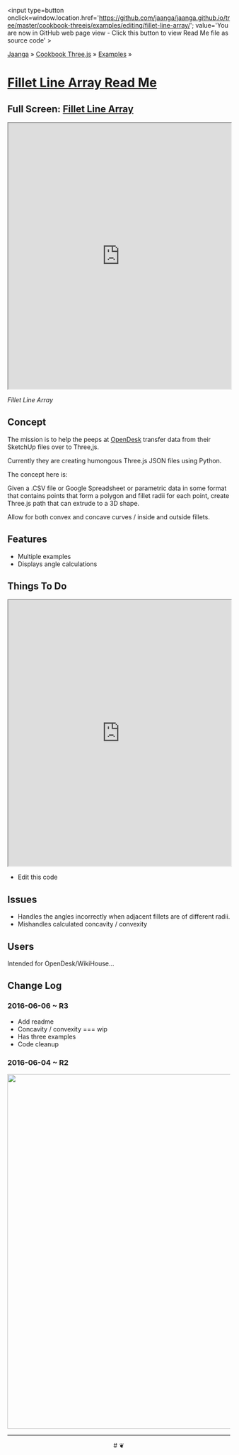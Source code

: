 <span style=display:none; >[You are now in GitHub source code view - click this link to view Read Me file as a web page]
( https://jaanga.github.io/cookbook-threejs/examples/editing/fillet-line-array/index.html#readme.md "View file as a web page." ) </span>
<input type=button onclick=window.location.href='https://github.com/jaanga/jaanga.github.io/tree/master/cookbook-threejs/examples/editing/fillet-line-array/'; value='You are now in GitHub web page view - Click this button to view Read Me file as source code' >

[Jaanga]( https://jaanga.github.io ) &raquo; [Cookbook Three.js]( https://jaanga.github.io/cookbook-threejs/  ) &raquo;
[Examples]( https://jaanga.github.io/cookbook-threejs/examples/ ) &raquo;


[Fillet Line Array Read Me]( index.html#readme.md )
===


## Full Screen: [Fillet Line Array]( https://jaanga.github.io/cookbook-threejs/examples/editing/fillet-line-array/index.html )


<img src="https://cloud.githubusercontent.com/assets/547626/15840421/b5e9c7f4-2bfe-11e6-9c84-86e99d1be608.png" style=display:none; width=800 >

<iframe class=ifr src=https://jaanga.github.io/cookbook-threejs/examples/editing/fillet-line-array/index.html width=100% height=600px ></iframe>


_Fillet Line Array_

## Concept
The mission is to help the peeps at [OpenDesk]( https://www.opendesk.cc/ ) transfer data from their SketchUp files over to Three,js.

Currently they are creating humongous Three.js JSON files using Python.

The concept here is:

Given a .CSV file or Google Spreadsheet or parametric data in some format that contains points that form a polygon and fillet radii for each point, 
create Three.js path that can extrude to a 3D shape.

Allow for both convex and concave curves / inside and outside fillets.


## Features

* Multiple examples
* Displays angle calculations


## Things To Do


<iframe class=ifr src=https://jaanga.github.io/cookbook-html/examples/libraries/ace-editor/ace-view-r1.html#https://jaanga.github.io/cookbook-threejs/examples/editing/fillet-line-array/fillet-line-array-r3.html width=100% height=600 ></iframe>

* Edit this code


## Issues

* Handles the angles incorrectly when adjacent fillets are of different radii. 
* Mishandles calculated concavity / convexity


## Users

Intended for OpenDesk/WikiHouse...


## Change Log

### 2016-06-06 ~ R3

* Add readme
* Concavity / convexity === wip
* Has three examples
* Code cleanup


### 2016-06-04 ~ R2 

<img src="https://cloud.githubusercontent.com/assets/547626/15840421/b5e9c7f4-2bfe-11e6-9c84-86e99d1be608.png" width=800 >


***


<center title="Jaanga ~ your 3D happy place" >
# <a href=javascript:window.scrollTo(0,0); style=text-decoration:none; > ❦ </a>
</center>

